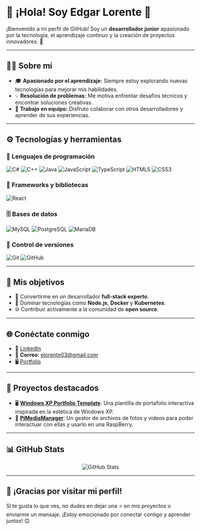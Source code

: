 # 👋 ¡Hola! Soy Edgar Lorente 🚀

¡Bienvenido a mi perfil de GitHub! Soy un **desarrollador junior** apasionado por la tecnología, el aprendizaje continuo y la creación de proyectos innovadores. 🌟

---

## 🧑‍💻 Sobre mí

- 🎓 **Apasionado por el aprendizaje:** Siempre estoy explorando nuevas tecnologías para mejorar mis habilidades.
- 💡 **Resolución de problemas:** Me motiva enfrentar desafíos técnicos y encontrar soluciones creativas.
- 🤝 **Trabajo en equipo:** Disfruto colaborar con otros desarrolladores y aprender de sus experiencias.

---

## ⚙️ Tecnologías y herramientas

### 🧠 Lenguajes de programación
![C#](https://img.shields.io/badge/C%23-239120?style=flat&logo=c-sharp&logoColor=white)
![C++](https://img.shields.io/badge/C++-00599C?style=flat&logo=c%2B%2B&logoColor=white)
![Java](https://img.shields.io/badge/Java-ED8B00?style=flat&logo=java&logoColor=white)
![JavaScript](https://img.shields.io/badge/JavaScript-F7DF1E?style=flat&logo=javascript&logoColor=black)
![TypeScript](https://img.shields.io/badge/TypeScript-3178C6?style=flat&logo=typescript&logoColor=white)
![HTML5](https://img.shields.io/badge/HTML5-E34F26?style=flat&logo=html5&logoColor=white)
![CSS3](https://img.shields.io/badge/CSS3-1572B6?style=flat&logo=css3&logoColor=white)

### 🧩 Frameworks y bibliotecas
![React](https://img.shields.io/badge/React-20232A?style=flat&logo=react&logoColor=61DAFB)

### 🗄️ Bases de datos
![MySQL](https://img.shields.io/badge/MySQL-4479A1?style=flat&logo=mysql&logoColor=white)
![PostgreSQL](https://img.shields.io/badge/PostgreSQL-336791?style=flat&logo=postgresql&logoColor=white)
![MariaDB](https://img.shields.io/badge/MariaDB-003545?style=flat&logo=mariadb&logoColor=white)

### 🔧 Control de versiones
![Git](https://img.shields.io/badge/Git-F05032?style=flat&logo=git&logoColor=white)
![GitHub](https://img.shields.io/badge/GitHub-181717?style=flat&logo=github&logoColor=white)

---

## 🎯 Mis objetivos

- 🚀 Convertirme en un desarrollador **full-stack experto**.
- 📘 Dominar tecnologías como **Node.js**, **Docker** y **Kubernetes**.
- 🌐 Contribuir activamente a la comunidad de **open source**.

---

## 🌐 Conéctate conmigo

- 💼 [LinkedIn](https://www.linkedin.com/in/edgar-lorente/)
- 📧 **Correo**: elorente03@gmail.com  
- 🖥️ [Portfolio](https://loreentee.dev/)

---

## 🚀 Proyectos destacados

- 🖥️ **[Windows XP Portfolio Template](https://github.com/loreentee7/Plantilla-de-portfailio)**: Una plantilla de portafolio interactiva inspirada en la estética de Windows XP.
- 📁 **[PiMediaManager](https://github.com/loreentee7/PiMediaManager)**: Un gestor de archivos de fotos y videos para poder interactuar con ellas y usarlo en una RaspBerry.

---

## 📊 GitHub Stats

<p align="center">
  <img src="https://github-readme-stats.vercel.app/api?username=loreentee7&show_icons=true&theme=tokyonight" alt="GitHub Stats" />
</p>

---

## 🙌 ¡Gracias por visitar mi perfil!

Si te gusta lo que ves, no dudes en dejar una ⭐ en mis proyectos o enviarme un mensaje. ¡Estoy emocionado por conectar contigo y aprender juntos! 😊
